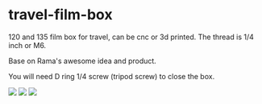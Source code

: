 # travel-film-box

120 and 135 film box for travel, can be cnc or 3d printed. The thread is 1/4 inch or M6.

Base on Rama's awesome idea and product.

You will need D ring 1/4 screw (tripod screw) to close the box.


<img src="https://i.imgur.com/gGMDdra.png" />


<img src="https://i.imgur.com/3kZYGeM.png" />


<img src="https://i.imgur.com/3CIPjIh.png" />
